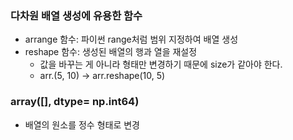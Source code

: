 ### 다차원 배열 생성에 유용한 함수 
- arrange 함수: 파이썬 range처럼 범위 지정하여 배열 생성  
- reshape 함수: 생성된 배열의 행과 열을 재설정
    - 값을 바꾸는 게 아니라 형태만 변경하기 때문에 size가  같아야 한다. 
    - arr.(5, 10)  -> arr.reshape(10, 5)

### array([], dtype= np.int64) 
- 배열의 원소를 정수 형태로 변경 